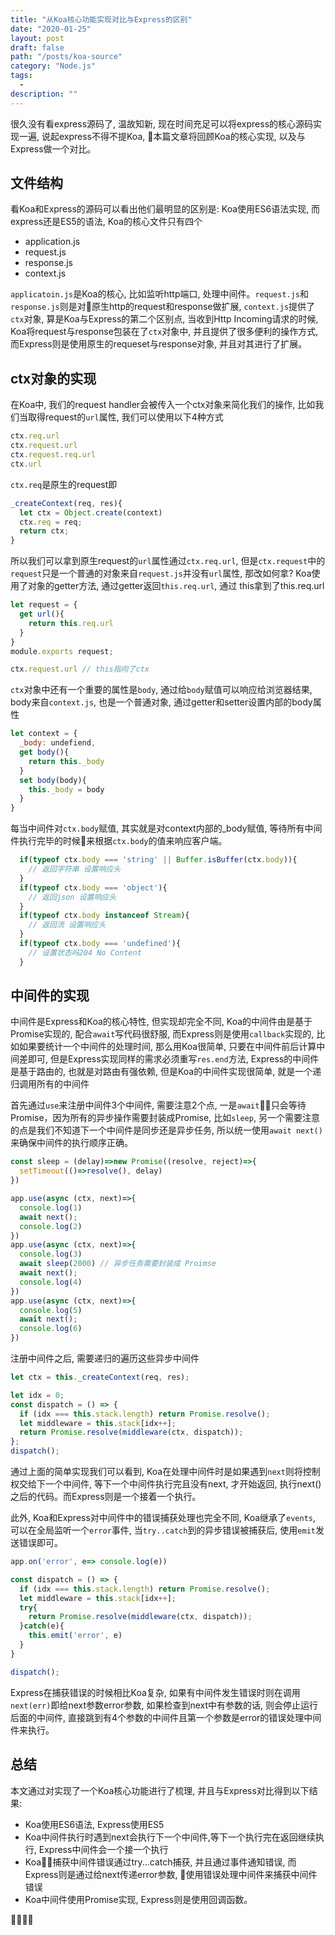 ```yaml
---
title: "从Koa核心功能实现对比与Express的区别"
date: "2020-01-25"
layout: post
draft: false
path: "/posts/koa-source"
category: "Node.js"
tags:
  - 
description: ""
---
```


很久没有看express源码了, 温故知新, 现在时间充足可以将express的核心源码实现一遍, 说起express不得不提Koa, 本篇文章将回顾Koa的核心实现, 以及与Express做一个对比。

## 文件结构

看Koa和Express的源码可以看出他们最明显的区别是: Koa使用ES6语法实现, 而express还是ES5的语法, Koa的核心文件只有四个

- application.js
- request.js
- response.js
- context.js

`applicatoin.js`是Koa的核心, 比如监听http端口, 处理中间件。`request.js`和`response.js`则是对原生http的request和response做扩展, `context.js`提供了`ctx`对象, 算是Koa与Express的第二个区别点, 当收到Http Incoming请求的时候, Koa将request与response包装在了`ctx`对象中, 并且提供了很多便利的操作方式, 而Express则是使用原生的requeset与response对象, 并且对其进行了扩展。

## ctx对象的实现

在Koa中, 我们的request handler会被传入一个ctx对象来简化我们的操作, 比如我们当取得request的`url`属性, 我们可以使用以下4种方式

```javascript
ctx.req.url
ctx.request.url
ctx.request.req.url
ctx.url
```

`ctx.req`是原生的request即

```javascript
_createContext(req, res){
  let ctx = Object.create(context)
  ctx.req = req;
  return ctx;
}
```

所以我们可以拿到原生request的`url`属性通过`ctx.req.url`, 但是`ctx.request`中的`request`只是一个普通的对象来自`request.js`并没有`url`属性, 那改如何拿? Koa使用了对象的getter方法, 通过getter返回`this.req.url`, 通过 this拿到了this.req.url

```javascript
let request = {
  get url(){
    return this.req.url
  }
}
module.exports request;

ctx.request.url // this指向了ctx
```

`ctx`对象中还有一个重要的属性是`body`, 通过给`body`赋值可以响应给浏览器结果, body来自`context.js`, 也是一个普通对象, 通过getter和setter设置内部的body属性

```javascript
let context = {
  _body: undefiend,
  get body(){
    return this._body
  }
  set body(body){
    this._body = body
  }
}
```

每当中间件对`ctx.body`赋值, 其实就是对context内部的_body赋值, 等待所有中间件执行完毕的时候来根据`ctx.body`的值来响应客户端。

```javascript
  if(typeof ctx.body === 'string' || Buffer.isBuffer(ctx.body)){
    // 返回字符串 设置响应头 
  }
  if(typeof ctx.body === 'object'){
    // 返回json 设置响应头 
  }
  if(typeof ctx.body instanceof Stream){
    // 返回流 设置响应头 
  }
  if(typeof ctx.body === 'undefined'){
    // 设置状态吗204 No Content
  }
```

## 中间件的实现

中间件是Express和Koa的核心特性, 但实现却完全不同, Koa的中间件由是基于Promise实现的, 配合`await`写代码很舒服, 而Express则是使用`callback`实现的, 比如如果要统计一个中间件的处理时间, 那么用Koa很简单, 只要在中间件前后计算中间差即可, 但是Express实现同样的需求必须重写`res.end`方法, Express的中间件是基于路由的, 也就是对路由有强依赖, 但是Koa的中间件实现很简单, 就是一个递归调用所有的中间件  

首先通过`use`来注册中间件3个中间件, 需要注意2个点, 一是`await`只会等待Promise，因为所有的异步操作需要封装成Promise, 比如`sleep`, 另一个需要注意的点是我们不知道下一个中间件是同步还是异步任务, 所以统一使用`await next()`来确保中间件的执行顺序正确。

```javascript
const sleep = (delay)=>new Promise((resolve, reject)=>{
  setTimeout(()=>resolve(), delay)
})

app.use(async (ctx, next)=>{
  console.log(1)
  await next();
  console.log(2)
})
app.use(async (ctx, next)=>{
  console.log(3)
  await sleep(2000) // 异步任务需要封装成 Proimse
  await next();
  console.log(4)
})
app.use(async (ctx, next)=>{
  console.log(5)
  await next();
  console.log(6)
})
```

注册中间件之后, 需要递归的遍历这些异步中间件

```javascript
let ctx = this._createContext(req, res);

let idx = 0;
const dispatch = () => {
  if (idx === this.stack.length) return Promise.resolve();
  let middleware = this.stack[idx++];
  return Promise.resolve(middleware(ctx, dispatch));
};
dispatch();
```

通过上面的简单实现我们可以看到, Koa在处理中间件时是如果遇到`next`则将控制权交给下一个中间件, 等下一个中间件执行完且没有next, 才开始返回, 执行next()之后的代码。而Express则是一个接着一个执行。

此外, Koa和Express对中间件中的错误捕获处理也完全不同, Koa继承了`events`, 可以在全局监听一个`error`事件, 当`try..catch`到的异步错误被捕获后, 使用`emit`发送错误即可。

```javascript
app.on('error', e=> console.log(e))

const dispatch = () => {
  if (idx === this.stack.length) return Promise.resolve();
  let middleware = this.stack[idx++];
  try{
    return Promise.resolve(middleware(ctx, dispatch));
  }catch(e){
    this.emit('error', e)
  }
}

dispatch();
```

Express在捕获错误的时候相比Koa复杂, 如果有中间件发生错误时则在调用`next(err)`即给next参数error参数, 如果检查到next中有参数的话, 则会停止运行后面的中间件, 直接跳到有4个参数的中间件且第一个参数是error的错误处理中间件来执行。

## 总结

本文通过对实现了一个Koa核心功能进行了梳理, 并且与Express对比得到以下结果:

- Koa使用ES6语法, Express使用ES5
- Koa中间件执行时遇到next会执行下一个中间件,等下一个执行完在返回继续执行, Express中间件会一个接一个执行
- Koa捕获中间件错误通过try...catch捕获, 并且通过事件通知错误, 而Express则是通过给next传递error参数, 使用错误处理中间件来捕获中间件错误
- Koa中间件使用Promise实现, Express则是使用回调函数。


